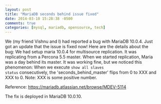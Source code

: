 ```yaml
---
layout: post
title: "MariaDB seconds behind issue fixed"
date: 2014-03-10 15:28:38 -0500
comments: true
categories: [mysql, mariadb, opensource, tech]
---
```


We (my friend Vishnu and I) had reported a bug with MariaDB 10.0.4. Just got an update that the issue is fixed now! Here are the details about the bug:
We had setup maria 10.0.4 for multisource replication. It was replicating from a Percona 5.5 master. When we started replication, Maria was a day behind its master. It was working fine, but we noticed this phenomenon:
When we execute <code language="sql">show all slaves status</code> consecutively, the 'seconds_behind_master' flips from 0 to XXX and XXX to 0.
Note: XXX is some positive number.

Reference: https://mariadb.atlassian.net/browse/MDEV-5114

The fix is deployed in MariaDB 10.0.10.